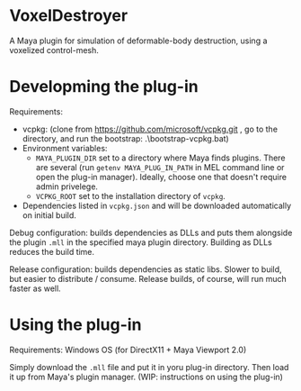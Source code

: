 # VoxelDestroyer
A Maya plugin for simulation of deformable-body destruction, using a voxelized control-mesh.

# Developming the plug-in

Requirements:
- vcpkg: (clone from https://github.com/microsoft/vcpkg.git , go to the directory, and run the bootstrap: .\bootstrap-vcpkg.bat)
- Environment variables: 
  - `MAYA_PLUGIN_DIR` set to a directory where Maya finds plugins. There are several (run `getenv MAYA_PLUG_IN_PATH` in MEL command line or open the plug-in manager). Ideally, choose one that doesn't require admin privelege. 
  - `VCPKG_ROOT` set to the installation directory of `vcpkg`.
 - Dependencies listed in `vcpkg.json` and will be downloaded automatically on initial build.

Debug configuration: builds dependencies as DLLs and puts them alongside the plugin `.mll` in the specified maya plugin directory. Building as DLLs reduces the build time.

Release configuration: builds dependencies as static libs. Slower to build, but easier to distribute / consume. Release builds, of course, will run much faster as well.

# Using the plug-in

Requirements: Windows OS (for DirectX11 + Maya Viewport 2.0)

Simply download the `.mll` file and put it in yoru plug-in directory. Then load it up from Maya's plugin manager. (WIP: instructions on using the plug-in)